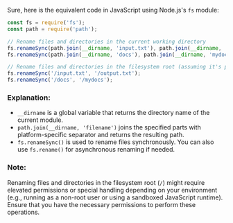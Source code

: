 Sure, here is the equivalent code in JavaScript using Node.js's `fs` module:

```javascript
const fs = require('fs');
const path = require('path');

// Rename files and directories in the current working directory
fs.renameSync(path.join(__dirname, 'input.txt'), path.join(__dirname, 'output.txt'));
fs.renameSync(path.join(__dirname, 'docs'), path.join(__dirname, 'mydocs'));

// Rename files and directories in the filesystem root (assuming it's possible to access it)
fs.renameSync('/input.txt', '/output.txt');
fs.renameSync('/docs', '/mydocs');
```

### Explanation:
- `__dirname` is a global variable that returns the directory name of the current module.
- `path.join(__dirname, 'filename')` joins the specified parts with platform-specific separator and returns the resulting path.
- `fs.renameSync()` is used to rename files synchronously. You can also use `fs.rename()` for asynchronous renaming if needed.

### Note:
Renaming files and directories in the filesystem root (`/`) might require elevated permissions or special handling depending on your environment (e.g., running as a non-root user or using a sandboxed JavaScript runtime). Ensure that you have the necessary permissions to perform these operations.
